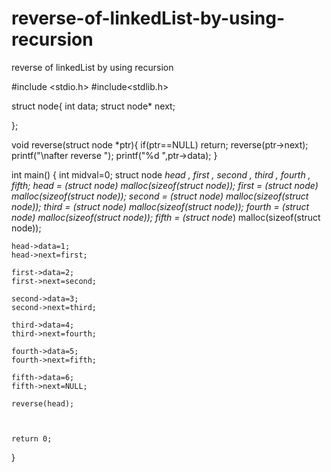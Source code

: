 # reverse-of-linkedList-by-using-recursion
reverse of linkedList by using recursion

#include <stdio.h>
#include<stdlib.h>

struct node{
    int data;
    struct node* next;
    
};

void reverse(struct node *ptr){
    if(ptr==NULL)
    return;
    reverse(ptr->next);
    printf("\nafter reverse  ");
    printf("%d ",ptr->data);
}



int main()
{
    int midval=0;
    struct node *head , *first , *second , *third , *fourth , *fifth;
    head = (struct node*) malloc(sizeof(struct node));
    first = (struct node*) malloc(sizeof(struct node));
    second = (struct node*) malloc(sizeof(struct node));
    third = (struct node*) malloc(sizeof(struct node));
    fourth = (struct node*) malloc(sizeof(struct node));
    fifth = (struct node*) malloc(sizeof(struct node));
    
    head->data=1;
    head->next=first;
    
    first->data=2;
    first->next=second;
    
    second->data=3;
    second->next=third;
    
    third->data=4;
    third->next=fourth;
    
    fourth->data=5;
    fourth->next=fifth;
    
    fifth->data=6;
    fifth->next=NULL;
    
    reverse(head);
    
    

    return 0;
}

